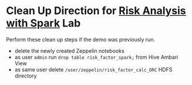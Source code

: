 # Clean Up Direction for [Risk Analysis with Spark](./README.md) Lab

Perform these clean up steps if the demo was previously run.

* delete the newly created Zeppelin notebooks
* as user `admin` run `drop table risk_factor_spark;` from Hive Ambari View
* as same user delete `/user/zeppelin/risk_factor_calc_ORC` HDFS directory
